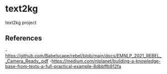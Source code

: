 # text2kg
text2kg project


## References
-https://github.com/Babelscape/rebel/blob/main/docs/EMNLP_2021_REBEL__Camera_Ready_.pdf
-https://medium.com/nlplanet/building-a-knowledge-base-from-texts-a-full-practical-example-8dbbffb912fa
